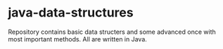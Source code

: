 # java-data-structures

Repository contains basic data structers and some advanced once with most important methods. All are written in Java. 